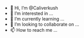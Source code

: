 - 👋 Hi, I’m @Caliverkush
- 👀 I’m interested in ...
- 🌱 I’m currently learning ...
- 💞️ I’m looking to collaborate on ...
- 📫 How to reach me ...

<!---
Caliverkush/Caliverkush is a ✨ special ✨ repository because its `README.md` (this file) appears on your GitHub profile.
You can click the Preview link to take a look at your changes.
--->
